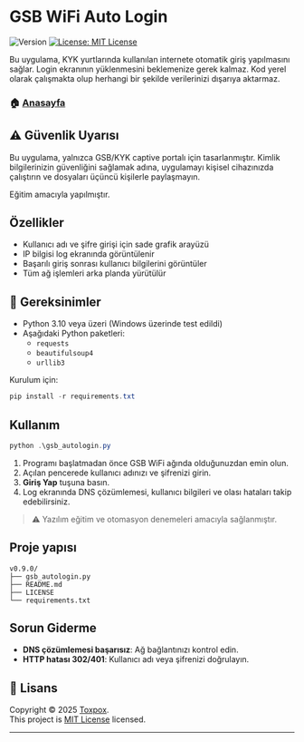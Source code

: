 # GSB WiFi Auto Login
<p>
  <img alt="Version" src="https://img.shields.io/badge/version-0.9.0-blue.svg?cacheSeconds=2592000" />
  <a href="https://github.com/Toxpox/GSB-WiFi-AutoLogin/blob/main/LICENSE" target="_blank">
    <img alt="License: MIT License" src="https://img.shields.io/badge/License-MIT License-purple.svg" />
  </a>
</p>

Bu uygulama, KYK yurtlarında kullanılan internete otomatik giriş yapılmasını sağlar. Login ekranının yüklenmesini beklemenize gerek kalmaz. Kod yerel olarak çalışmakta olup herhangi bir şekilde verilerinizi dışarıya aktarmaz.

### 🏠 [Anasayfa](https://github.com/Toxpox/GSB-WiFi-AutoLogin)

## ⚠️ Güvenlik Uyarısı

Bu uygulama, yalnızca GSB/KYK captive portalı için tasarlanmıştır. Kimlik bilgilerinizin güvenliğini sağlamak adına, uygulamayı kişisel cihazınızda çalıştırın ve dosyaları üçüncü kişilerle paylaşmayın.

Eğitim amacıyla yapılmıştır.

## Özellikler

- Kullanıcı adı ve şifre girişi için sade grafik arayüzü
- IP bilgisi log ekranında görüntülenir
- Başarılı giriş sonrası kullanıcı bilgilerini görüntüler
- Tüm ağ işlemleri arka planda yürütülür

## 🔧 Gereksinimler

- Python 3.10 veya üzeri (Windows üzerinde test edildi)
- Aşağıdaki Python paketleri:
  - `requests`
  - `beautifulsoup4`
  - `urllib3`

Kurulum için:

```powershell
pip install -r requirements.txt
```

## Kullanım

```powershell
python .\gsb_autologin.py
```

1. Programı başlatmadan önce GSB WiFi ağında olduğunuzdan emin olun.
2. Açılan pencerede kullanıcı adınızı ve şifrenizi girin.
3. **Giriş Yap** tuşuna basın.
4. Log ekranında DNS çözümlemesi, kullanıcı bilgileri ve olası hataları takip edebilirsiniz.

> ⚠️ Yazılım eğitim ve otomasyon denemeleri amacıyla sağlanmıştır.


## Proje yapısı

```
v0.9.0/
├── gsb_autologin.py
├── README.md
├── LICENSE
└── requirements.txt
```

## Sorun Giderme

- **DNS çözümlemesi başarısız**: Ağ bağlantınızı kontrol edin.
- **HTTP hatası 302/401**: Kullanıcı adı veya şifrenizi doğrulayın.

## 📝 Lisans

Copyright © 2025 [Toxpox](https://github.com/Toxpox).<br/>
This project is [MIT License](https://github.com/Toxpox/GSB-WiFi-AutoLogin/blob/main/LICENSE) licensed.

***
